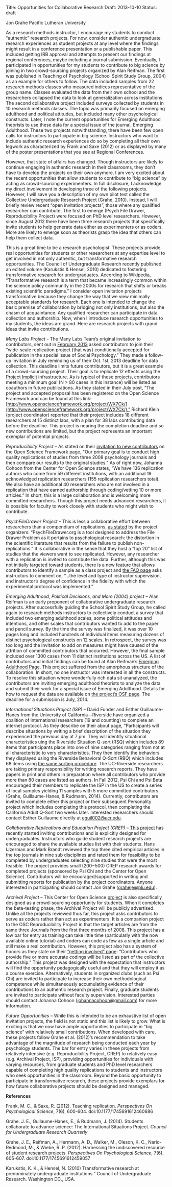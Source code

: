 Title: Opportunities for Collaborative Research
Draft: 2013-10-10
Status: draft

Jon Grahe
Pacific Lutheran University

As a research methods instructor, I encourage my students to conduct “authentic” research projects. For now, consider authentic undergraduate research experiences as student projects at any level where the findings might result in a conference presentation or a publishable paper. This included getting IRB approval and attempts to present our findings at regional conferences, maybe including a journal submission. Eventually, I participated in opportunities for my students to contribute to big science by joining in two crowd-sourcing projects organized by Alan Reifman. The first was published in Teaching of Psychology (School Spirit Study Group, 2004) as an example for others to follow. The data included samples from 22 research methods classes who measured indices representative of the group name. Classes evaluated the data from their own school and the researchers collapsed the data to look at generalization across institutions. The second collaborative project included surveys collected by students in 10 research methods classes. The topic was primarily focused on emerging adulthood and political attitudes, but included many other psychological constructs. Later, I note the current opportunities for Emerging Adulthood theorists to use these data for a special issue of the journal, Emerging Adulthood. These two projects notwithstanding, there have been few open calls for instructors to participate in big science. Instructors who want to include authentic research experiences do so by completing all their own legwork as characterized by Frank and Saxe (2012) or as displayed by many of the poster presentations that you see at Regional Conferences.

However, that state of affairs has changed. Though instructors are likely to continue engaging in authentic research in their classrooms, they don’t have to develop the projects on their own anymore. I am very excited about the recent opportunities that allow students to contribute to “big science” by acting as crowd-sourcing experimenters. In full disclosure, I acknowledge my direct involvement in developing three of the following projects. However, I will save you a description of my own pilot test called the Collective Undergraduate Research Project (Grahe, 2010). Instead, I will briefly review recent “open invitation projects”, those where any qualified researcher can contribute. The first to emerge (Psych File Drawer, Reproducibility Project) were focused on PhD level researchers. However, since August 2012 there have been three research projects that specifically invite students to help generate data either as experimenters or as coders. More are likely to emerge soon as theorists grasp the idea that others can help them collect data.
 
This is a great time to be a research psychologist. These projects provide real opportunities for students or other researchers at any expertise level to get involved in not only authentic, but transformative research opportunities. The Council of Undergraduate Research recently published an edited volume (Karukstis & Hensel, 2010) dedicated to fostering transformative research for undergraduates. According to Wikipedia, “Transformative research is a term that became increasingly common within the science policy community in the 2000s for research that shifts or breaks existing scientific paradigms.” I consider open invitation projects transformative because they change the way that we view minimally acceptable standards for research. Each one is intended to change the basic premise of collaboration by bridging not only institutions, but also the chasm of acquaintance. Any qualified researcher can participate in data collection and authorship. Now, when I introduce research opportunities to my students, the ideas are grand. Here are research projects with grand ideas that invite contributions.

_Many Labs Project_ - The Many Labs Team’s original invitation to contributors, sent out in [February 2013](https://groups.google.com/forum/#!topic/openscienceframework/CwwRtaUMl4I) asked contributors to join their “wide-scale replication project {that was} conditionally accepted for publication in the special issue of Social Psychology.” They made a follow-up invitation in July reminding us of their Oct. 1st, 2013 deadline for data collection. This deadline limits future contributors, but it is a great example of a crowd-sourcing project. Their goal is to replicate 12 effects using the [Project Implicit](https://implicit.harvard.edu) infrastructure. As is typical of these projects, contributors meeting a minimum goal (N > 80 cases in this instance) will be listed as coauthors in future publications. As they stated in their July post, “The project and accepted proposal has been registered on the Open Science Framework and can be found at this link: [http://www.openscienceframework.org/project/WX7Ck/](http://www.openscienceframework.org/project/WX7Ck/).” Richard Klein (project coordinator) reported that their project includes 18 different researchers at 15 distinct labs, with a plan for 38 labs contributing data before the deadline. This project is nearing the completion deadline and so new contributions are limited, but the project represents an important exemplar of potential projects.

_Reproducibility Project_ – As stated on their [invitation to new contributors](https://openscienceframework.org/project/EZcUj/wiki/new-contributors:replicate) on the Open Science Framework page, "Our primary goal is to conduct high quality replications of studies from three 2008 psychology journals and then compare our results to the original studies." As of right now, Johanna Cohoon from the Center for Open Science states, “We have 136 replication authors who come from 59 different institutions, with an additional 19 acknowledged replication researchers (155 replication researchers total). We also have an additional 40 researchers who are not involved in a replication that have earned authorship through coding/vetting 10 or more articles.” In short, this is a large collaboration and is welcoming more committed researchers. Though this project needs advanced researchers, it is possible for faculty to work closely with students who might wish to contribute.

_PsychFileDrawer Project_ – This is less a collaborative effort between researchers than a compendium of replications, [as stated](http://www.psychfiledrawer.org/about.php) by the project organizers: “PsychFileDrawer.org is a tool designed to address the File Drawer Problem as it pertains to psychological research: the distortion in the scientific literature that results from the failure to publish non-replications." It is collaborative in the sense that they host a “top 20” list of studies that the viewers want to see replicated. However, any researcher with a replication is invited to contribute the data. Further, although this was not initially targeted toward students, there is a new feature that allows contributors to identify a sample as a class project and [the FAQ page](http://www.psychfiledrawer.org/faq.php) asks instructors to comment on, “…the level and type of instructor supervision, and instructor’s degree of confidence in the fidelity with which the experimental protocol was implemented.” 

_Emerging Adulthood, Political Decisions, and More (2004) project_ – Alan Reifman is an early proponent of collaborative undergraduate research projects. After successfully guiding the School Spirit Study Group, he called again to research methods instructors to collectively conduct a survey that included two emerging adulthood scales, some political attitudes and intentions, and other scales that contributors wanted to add to the paper and pencil survey. By the time the survey was finalized, it was over 10 pages long and included hundreds of individual items measuring dozens of distinct psychological constructs on 12 scales. In retrospect, the survey was too long and the invitation to add on measures might have caused of the attrition of committed contributors that occurred. However, the final sample included over 1300 cases from 11 distinct institutions across the US. A list of contributors and initial findings can be found at Alan Reifman’s [Emerging Adulthood Page](http://courses.ttu.edu/hdfs3390-reifman/fall04project.htm). This project suffered from the amorphous structure of the collaboration. In short, no one instructor was interested in all the constructs. To resolve this situation where wonderfully rich data sit unanalyzed, the contributors are inviting emerging adulthood theorists to analyze the data and submit their work for a special issue of Emerging Adulthood. Details for how to request the data are available on [the project’s OSF page](https://openscienceframework.org/project/yjdaf/). The deadline for a submission is July, 2014.

_International Situations Project (ISP)_ – David Funder and Esther Guillaume-Hanes from the University of California—Riverside have organized a coalition of international researchers (19 and counting) to complete an internet protocol. As they describe on their about page, “Participants will describe situations by writing a brief description of the situation they experienced the previous day at 7 pm. They will identify situational characteristics uing the Riverside Situation Q-sort (RSQ) which includes 89 items that participants place into one of nine categories ranging from not at all characteristic to very characteristics. They then identify the behaviors they displayed using the Riverside Behavioral Q-Sort (RBQ) which includes 68 items using [the same sorting procedure](http://www.internationalsituationsproject.com/about). The UC-Riverside researchers are taking primary responsibility for writing research reports.  They have papers in print and others in preparation where all contributors who provide more than 80 cases are listed as authors. In Fall 2012, Psi Chi and Psi Beta encouraged their members to replicate the ISP in the US to create a series of local samples yielding 11 samples with 5 more committed contributors (Grahe, Guillaume-Hanes, & Rudmann, 2014). Currently, contributors are invited to complete either this project or their subsequent Personality project which includes completing this protocol, then completing the California Adult Q-Sort two weeks later. Interested researchers should contact Esther Guillaume directly at eguil002@ucr.edu.

_Collaborative Replications and Education Project (CREP)_ – [This project](https://openscienceframework.org/project/WFC6u/) has recently started inviting contributions and is explicitly designed for undergraduates. Instructors who guide student research projects are encouraged to share the available studies list with their students. Hans IJzerman and Mark Brandt reviewed the top three cited empirical articles in the top journals in nine sub disciplines and rated them for feasibility to be completed by undergraduates selecting nine studies that were the most feasible. The project provides small ($200-$500) CREP research awards for completed projects (sponsored by Psi Chi and the Center for Open Science). Contributors will be encouraged/supported in writing and submitting reports for publication by the project coordinators. Anyone interested in participating should contact Jon Grahe (graheje@plu.edu).

_Archival Project_ – This Center for Open Science [project](http://archivalproject.org/) is also specifically designed as a crowd-sourcing opportunity for students. When it completes the beta-testing phase, the Archival Project will be publicly advertised. Unlike all the projects reviewed thus far, this project asks contributors to serve as coders rather than act as experimenters. It is a companion project to the OSC Reproducibility Project in that the target articles are from the same three Journals from the first three months of 2008. This project has a low bar for entry as training can take little time (particularly with the now available online tutorial) and coders can code as few as a single article and still make a real contribution. However, this project also has a system of honors as they state on their [“getting involved” page](http://archivalproject.org/pages/getting_involved):  “Contributors who provide five or more accurate codings will be listed as part of the collective authorship.”  This project was designed with the expectation that instructors will find the opportunity pedagogically useful and that they will employ it as a course exercise. Alternatively, students in organized clubs (such as Psi Chi) are invited to participate to increase their own methodological competence while simultaneously accumulating evidence of their contributions to an authentic research project. Finally, graduate students are invited to participate without faculty supervision. Interested parties should contact Johanna Cohoon (johannacohoon@gmail.com) for more information.

_Future Opportunities_ – While this is intended to be an exhaustive list of open invitation projects, the field is not static and this list is likely to grow. What is exciting is that we now have ample opportunities to participate in “big science” with relatively small contributions. When developed with care, these projects follow Grahe et al. (2012)’s recommendation to take advantage of the magnitude of research being conducted each year by psychology students. The bar for entry varies in these projects from relatively intensive (e.g. Reproducibility Project, CREP) to relatively easy (e.g. Archival Project, ISP), providing opportunities for individuals with varying resources, from graduate students and PhD level researchers capable of completing high quality replications to students and instructors who seek opportunities in the classroom. Beyond the basic opportunity to participate in transformative research, these projects provide exemplars for how future collaborative projects should be designed and managed.

__References__

Frank, M. C., & Saxe, R. (2012). Teaching replication. _Perspectives On Psychological Science_,   7(6), 600-604. doi:10.1177/1745691612460686

Grahe. J. E., Gullaume-Hanes, E., & Rudmann, J. (2014). Students collaborate to advance science: The International Situations Project. _Council for Undergraduate Research Quarterly_

Grahe, J. E., Reifman, A., Hermann, A. D., Walker, M., Oleson, K. C., Nario-Redmond, M., & Wiebe, R. P. (2012). Harnessing the undiscovered resource of student research projects. _Perspectives On Psychological Science_, 7(6), 605-607. doi:10.1177/1745691612459057

Karukstis, K. K., & Hensel, N. (2010) Transformative research at predominately undergraduate institutions.” Council of Undergraduate Research. Washington DC., USA.
